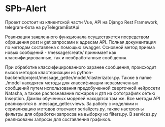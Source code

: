 # SPb-Alert
Проект состоит из клиентской части Vue, API на Django Rest Framework, telegram-бота на pyTelegramBotApi

Реализация заявленного функционала осуществяется посредством обращения post и get запросами к адресам API. Полная документация по методам составлена с помощью swagger. Основной метод приема новых сообщений - /message/create/ принимает как классифицированные, так и необработанные сообщения.

При обработке классифицированного заранее сообщения, происходит вызов методов кластеризации из python-backend/project/message_getter/model/clasterizator.py. Также в папке ./model находятся методы для классификации неразмеченных сообщений путем использования предобученной сверточной нейросети Natasha, а также распознавание пожаров и дтп на фотографиях сетью Inseption. Дампы обученных моделей находятся там же. Все методы API реализуются в .message_getter.views. За работу с моделями и сериализацию методов отвечают serializers.py, также настроены фильтры для обработки запросов на выборку из filters.py. В services.py реализованы запросы для составления графиков.